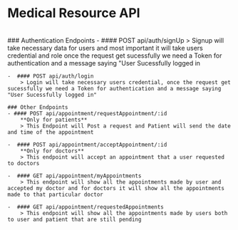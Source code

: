   

# Medical Resource API
<br/>
    ### Authentication Endpoints
    -  #### POST api/auth/signUp 
        > Signup will take necessary data for users and most important it will take users credential and role once the request get sucessfully we need a Token for authentication and a message saying "User Sucessfully logged in

    -  #### POST api/auth/login
        > Login will take necessary users credential, once the request get sucessfully we need a Token for authentication and a message saying "User Sucessfully logged in"

    ### Other Endpoints
    - #### POST api/appointment/requestAppointment/:id
        **Only for patients**
        > This Endpoint will Post a request and Patient will send the date and time of the appointment

    -  #### POST api/appointment/acceptAppointment/:id
        **Only for doctors**
        > This endpoint will accept an appointment that a user requested to doctors

    -  #### GET api/appointment/myAppointments 
        > This endpoint will show all the appointments made by user and accepted my doctor and for doctors it will show all the appointments made to that particular doctor

    -  #### GET api/appointment/requestedAppointments
        > This endpoint will show all the appointments made by users both to user and patient that are still pending 
